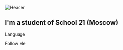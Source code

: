 ![Header](https://github.com/izipivo/izipivo/blob/main/assets/MpkmJUo.gif)

## I'm a student of School 21 (Moscow)

Language

Follow Me